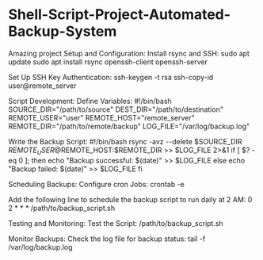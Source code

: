 # Shell-Script-Project-Automated-Backup-System
Amazing project
Setup and Configuration:
Install rsync and SSH:
sudo apt update
sudo apt install rsync openssh-client openssh-server

Set Up SSH Key Authentication:
ssh-keygen -t rsa
ssh-copy-id user@remote_server

Script Development:
Define Variables:
#!/bin/bash
SOURCE_DIR="/path/to/source"
DEST_DIR="/path/to/destination"
REMOTE_USER="user"
REMOTE_HOST="remote_server"
REMOTE_DIR="/path/to/remote/backup"
LOG_FILE="/var/log/backup.log"

Write the Backup Script:
#!/bin/bash
rsync -avz --delete $SOURCE_DIR $REMOTE_USER@$REMOTE_HOST:$REMOTE_DIR >> $LOG_FILE 2>&1
if [ $? -eq 0 ]; then
    echo "Backup successful: $(date)" >> $LOG_FILE
else
    echo "Backup failed: $(date)" >> $LOG_FILE
fi

Scheduling Backups:
Configure cron Jobs:
crontab -e

Add the following line to schedule the backup script to run daily at 2 AM:
0 2 * * * /path/to/backup_script.sh

Testing and Monitoring:
Test the Script:
/path/to/backup_script.sh

Monitor Backups:
Check the log file for backup status:
tail -f /var/log/backup.log
